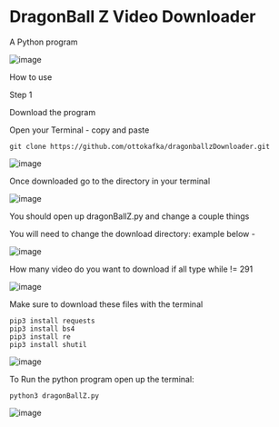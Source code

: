 # DragonBall Z Video Downloader
A Python program

![image](https://user-images.githubusercontent.com/21117852/40415883-8dc507ae-5eae-11e8-80fa-ae96c6548434.png)


How to use

Step 1

Download the program

Open your Terminal - copy and paste

```
git clone https://github.com/ottokafka/dragonballzDownloader.git
```

![image](https://user-images.githubusercontent.com/21117852/40416286-7b9899dc-5eaf-11e8-9d43-67ecc22f2f84.png)

Once downloaded go to the directory in your terminal


![image](https://user-images.githubusercontent.com/21117852/40422712-c56a3ab2-5ec2-11e8-8fc8-484f8c96fc8e.png)


You should open up dragonBallZ.py and change a couple things

You will need to change the download directory: example below -

![image](https://user-images.githubusercontent.com/21117852/40423276-a4656ae2-5ec4-11e8-989c-34a594a208e3.png)


How many video do you want to download if all type while != 291

![image](https://user-images.githubusercontent.com/21117852/40423610-b381b62e-5ec5-11e8-86e5-9e42186db7df.png)



Make sure to download these files with the terminal

```
pip3 install requests
pip3 install bs4
pip3 install re
pip3 install shutil
```

![image](https://user-images.githubusercontent.com/21117852/40423709-edc8ec9e-5ec5-11e8-829e-b9a8cd70dd57.png)



To Run the python program open up the terminal:

```
python3 dragonBallZ.py
```

![image](https://user-images.githubusercontent.com/21117852/40422751-daacd236-5ec2-11e8-9c56-88100563639f.png)


